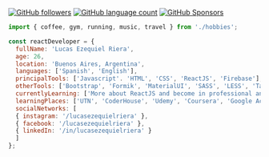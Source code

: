 [![GitHub followers](https://img.shields.io/github/followers/lucasezequielriera?tab=repositories?label=Follow%20me&logoColor=%21%5BGitHub%20followers%5D%28https%3A%2F%2Fimg.shields.io%2Fgithub%2Ffollowers%2Flucasezequielriera%3Flabel%3DFollow%2520me%26style%3Dsocial%29&style=social)](https://github.com/lucasezequielriera?tab=repositories)
[![GitHub language count](https://img.shields.io/github/languages/count/lucasezequielriera/escuelasiade_it?color=good&label=Languages&logo=React)](https://github.com/lucasezequielriera)
[![GitHub Sponsors](https://img.shields.io/github/sponsors/lucasezequielriera?color=red&label=Sponsors&logo=w3c)](https://github.com/lucasezequielriera)

```javascript
import { coffee, gym, running, music, travel } from './hobbies';

const reactDeveloper = {
  fullName: 'Lucas Ezequiel Riera',
  age: 26,
  location: 'Buenos Aires, Argentina',
  languages: ['Spanish', 'English'],
  principalTools: ['Javascript'. 'HTML', 'CSS', 'ReactJS', 'Firebase'],
  otherTools: ['Bootstrap', 'Formik', 'MaterialUI', 'SASS', 'LESS', 'Tailwind', 'MySQL, 'NodeJS', 'MongoDB', 'PHP'],
  currentlyLearning: ['More about ReactJS and become in professional and English'],
  learningPlaces: ['UTN', 'CoderHouse', 'Udemy', 'Coursera', 'Google Activate'],
  socialNetworks: [
  { instagram: '/lucasezequielriera' },
  { facebook: '/lucasezequielriera' },
  { linkedIn: '/in/lucasezequielriera' }
  ]
};
```
